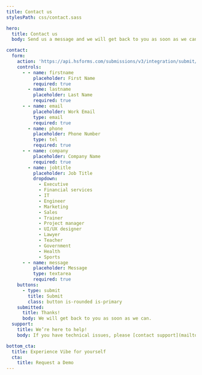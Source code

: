```yaml
---
title: Contact us
stylesPath: css/contact.sass

hero:
  title: Contact us
  body: Send us a message and we will get back to you as soon as we can.

contact:
  form:
    action: 'https://api.hsforms.com/submissions/v3/integration/submit/5698963/eda833da-394c-4d3c-8a66-c8b854d7ee77'
    controls:
      - - name: firstname
          placeholder: First Name
          required: true
        - name: lastname
          placeholder: Last Name
          required: true
      - - name: email
          placeholder: Work Email
          type: email
          required: true
        - name: phone
          placeholder: Phone Number
          type: tel
          required: true
      - - name: company
          placeholder: Company Name
          required: true
        - name: jobtitle
          placeholder: Job Title
          dropdown:
            - Executive
            - Financial services
            - IT
            - Engineer
            - Marketing
            - Sales
            - Trainer
            - Project manager
            - UI/UX designer
            - Lawyer
            - Teacher
            - Government
            - Health
            - Sports
      - - name: message
          placeholder: Message
          type: textarea
          required: true
    buttons:
      - type: submit
        title: Submit
        class: button is-rounded is-primary
    submitted:
      title: Thanks!
      body: We will get back to you as soon as we can.
  support:
    title: We’re here to help!
    body: If you have technical issues, please [contact support](mailto:support@vibe.us).

bottom_cta:
  title: Experience Vibe for yourself
  cta:
    title: Request a Demo
---
```

